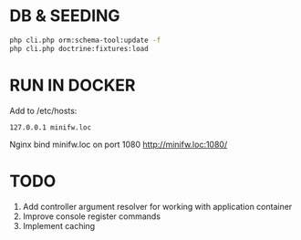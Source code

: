 # DB & SEEDING
```bash
php cli.php orm:schema-tool:update -f 
php cli.php doctrine:fixtures:load
```
# RUN IN DOCKER
Add to /etc/hosts:
```
127.0.0.1 minifw.loc
``` 
Nginx bind minifw.loc on port 1080
http://minifw.loc:1080/

# TODO
1. Add controller argument resolver for working with application container
2. Improve console register commands
3. Implement caching